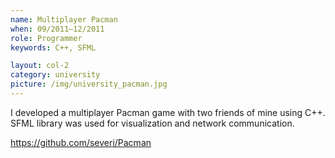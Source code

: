 ```yaml
---
name: Multiplayer Pacman
when: 09/2011–12/2011
role: Programmer
keywords: C++, SFML

layout: col-2
category: university
picture: /img/university_pacman.jpg
---
```


I developed a multiplayer Pacman game with two friends of mine using 
C++. SFML library was used for visualization and network 
communication.

<https://github.com/severi/Pacman>
